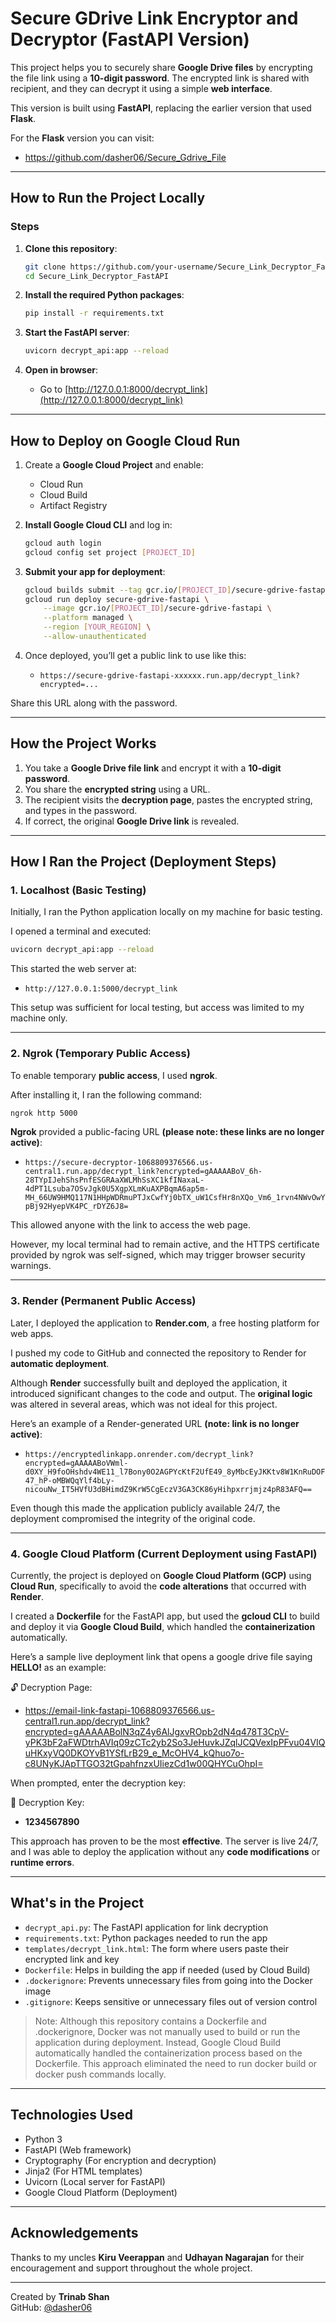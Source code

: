 # Secure GDrive Link Encryptor and Decryptor (FastAPI Version)

This project helps you to securely share **Google Drive files** by encrypting the file link using a **10-digit password**. The encrypted link is shared with recipient, and they can decrypt it using a simple **web interface**.

This version is built using **FastAPI**, replacing the earlier version that used **Flask**.

For the **Flask** version you can visit:  
- https://github.com/dasher06/Secure_Gdrive_File

---

## How to Run the Project Locally

### Steps

1. **Clone this repository**:
   ```bash
   git clone https://github.com/your-username/Secure_Link_Decryptor_FastAPI.git
   cd Secure_Link_Decryptor_FastAPI
   ```

2. **Install the required Python packages**:
   ```bash
   pip install -r requirements.txt
   ```

3. **Start the FastAPI server**:
   ```bash
   uvicorn decrypt_api:app --reload
   ```

4. **Open in browser**:
   - Go to [http://127.0.0.1:8000/decrypt_link](http://127.0.0.1:8000/decrypt_link)

---

## How to Deploy on Google Cloud Run

1. Create a **Google Cloud Project** and enable:
   - Cloud Run
   - Cloud Build
   - Artifact Registry

2. **Install Google Cloud CLI** and log in:
   ```bash
   gcloud auth login
   gcloud config set project [PROJECT_ID]
   ```

3. **Submit your app for deployment**:
   ```bash
   gcloud builds submit --tag gcr.io/[PROJECT_ID]/secure-gdrive-fastapi
   gcloud run deploy secure-gdrive-fastapi \
       --image gcr.io/[PROJECT_ID]/secure-gdrive-fastapi \
       --platform managed \
       --region [YOUR_REGION] \
       --allow-unauthenticated
   ```

4. Once deployed, you’ll get a public link to use like this:
   - `https://secure-gdrive-fastapi-xxxxxx.run.app/decrypt_link?encrypted=...`

Share this URL along with the password.

---

## How the Project Works

1. You take a **Google Drive file link** and encrypt it with a **10-digit password**.
2. You share the **encrypted string** using a URL.
3. The recipient visits the **decryption page**, pastes the encrypted string, and types in the password.
4. If correct, the original **Google Drive link** is revealed.

---

## How I Ran the Project (Deployment Steps)

### 1. Localhost (Basic Testing)

Initially, I ran the Python application locally on my machine for basic testing.

I opened a terminal and executed:
```bash
uvicorn decrypt_api:app --reload
```

This started the web server at:

- `http://127.0.0.1:5000/decrypt_link`

This setup was sufficient for local testing, but access was limited to my machine only.

---

### 2. Ngrok (Temporary Public Access)

To enable temporary **public access**, I used **ngrok**.

After installing it, I ran the following command:
```bash
ngrok http 5000
```

**Ngrok** provided a public-facing URL **(please note: these links are no longer active)**:

- `https://secure-decryptor-1068809376566.us-central1.run.app/decrypt_link?encrypted=gAAAAABoV_6h-28TYpIJehShsPnfESGRAaXWLMhSsXC1kfINaxaL-4dPT1Lsuba7OSvJgk0U5XgpXLmKuAXPBqmA6ap5m-MH_66UW9HMQ117N1HHpWDRmuPTJxCwfYj0bTX_uW1CsfHr8nXQo_Vm6_1rvn4NWvOwYpBj92HyepVK4PC_rDYZ6J8=`


This allowed anyone with the link to access the web page. 

However, my local terminal had to remain active, and the HTTPS certificate provided by ngrok was self-signed, which may trigger browser security warnings.

---

### 3. Render (Permanent Public Access)

Later, I deployed the application to **Render.com**, a free hosting platform for web apps.

I pushed my code to GitHub and connected the repository to Render for **automatic deployment**.

Although **Render** successfully built and deployed the application, it introduced significant changes to the code and output. The **original logic** was altered in several areas, which was not ideal for this project.

Here’s an example of a Render-generated URL **(note: link is no longer active)**:

- `https://encryptedlinkapp.onrender.com/decrypt_link?encrypted=gAAAAABoVWml-d0XY_H9foOHshdv4WE11_l7Bony0O2AGPYcKtF2UfE49_8yMbcEyJKKtv8W1KnRuDOF47_hP-oMBWQqYlf4bLy-nicouNw_IT5HVfU3dBHimdZ9KrW5CgEczV3GA3CK86yHihpxrrjmjz4pR83AFQ==`

Even though this made the application publicly available 24/7, the deployment compromised the integrity of the original code.

---

### 4. Google Cloud Platform (Current Deployment using FastAPI)

Currently, the project is deployed on **Google Cloud Platform (GCP)** using **Cloud Run**, specifically to avoid the **code alterations** that occurred with **Render**.

I created a **Dockerfile** for the FastAPI app, but used the **gcloud CLI** to build and deploy it via **Google Cloud Build**, which handled the **containerization** automatically.

Here’s a sample live deployment link that opens a google drive file saying **HELLO!** as an example:

🔓 Decryption Page:

- https://email-link-fastapi-1068809376566.us-central1.run.app/decrypt_link?encrypted=gAAAAABolN3qZ4y6AlJgxvROpb2dN4q478T3CpV-yPK3bF2aFWDtrhAVIq09zCTc2yb2So3JeHuvkJZqlJCQVexIpPFvu04VIQuHKxyVQ0DKOYvB1YSfLrB29_e_McOHV4_kQhuo7o-c8UNyKJApTTGO32tGpahfnzxUIiezCd1w00QHYCuOhpI=

When prompted, enter the decryption key:

🔐 Decryption Key: 

- **1234567890**

This approach has proven to be the most **effective**. The server is live 24/7, and I was able to deploy the application without any **code modifications** or **runtime errors**.

---

## What's in the Project

- `decrypt_api.py`: The FastAPI application for link decryption
- `requirements.txt`: Python packages needed to run the app
- `templates/decrypt_link.html`: The form where users paste their encrypted link and key
- `Dockerfile`: Helps in building the app if needed (used by Cloud Build)
- `.dockerignore`: Prevents unnecessary files from going into the Docker image
- `.gitignore`: Keeps sensitive or unnecessary files out of version control

> Note: Although this repository contains a Dockerfile and .dockerignore, Docker was not manually used to build or run the application during deployment. Instead, Google Cloud Build automatically handled the containerization process based on the Dockerfile. This approach eliminated the need to run docker build or docker push commands locally.
---

## Technologies Used

- Python 3
- FastAPI (Web framework)
- Cryptography (For encryption and decryption)
- Jinja2 (For HTML templates)
- Uvicorn (Local server for FastAPI)
- Google Cloud Platform (Deployment)

---

## Acknowledgements

Thanks to my uncles **Kiru Veerappan** and **Udhayan Nagarajan** for their encouragement and support throughout the whole project.

---

Created by **Trinab Shan**  
GitHub: [@dasher06](https://github.com/dasher06)




